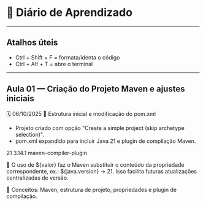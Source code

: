 # 📘 Diário de Aprendizado

---

## Atalhos úteis

- Ctrl + Shift + F = formata/identa o código
- Ctrl + Alt + T = abre o terminal

---

## Aula 01 — Criação do Projeto Maven e ajustes iniciais
🗓 06/10/2025
🎯 Estrutura inicial e modificação do pom.xml

- Projeto criado com opção "Create a simple project (skip archetype selection)".
- pom.xml expandido para incluir Java 21 e plugin de compilação Maven.

<properties>
  <java.version>21</java.version>
  <maven.compiler.plugin.version>3.14.1</maven.compiler.plugin.version>
</properties>

<build>
  <plugin>maven-compiler-plugin</plugin>
</build>

📝 O uso de ${valor} faz o Maven substituir o conteúdo da propriedade correspondente,
ex.: ${java.version} → 21. Isso facilita futuras atualizações centralizadas de versão.

🧠 Conceitos: Maven, estrutura de projeto, propriedades e plugin de compilação.
